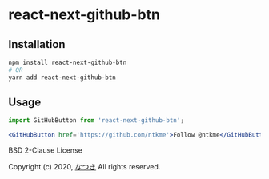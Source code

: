 # react-next-github-btn

## Installation

```sh
npm install react-next-github-btn
# OR
yarn add react-next-github-btn
```

## Usage

```jsx
import GitHubButton from 'react-next-github-btn';

<GitHubButton href='https://github.com/ntkme'>Follow @ntkme</GitHubButton>;
```

BSD 2-Clause License

Copyright (c) 2020, [なつき](https://github.com/ntkme)
All rights reserved.
